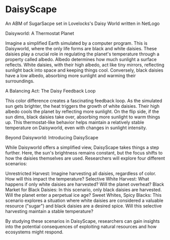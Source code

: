 # DaisyScape
An ABM of SugarSacpe set in Lovelocks's Daisy World written in NetLogo

Daisyworld: A Thermostat Planet

Imagine a simplified Earth simulated by a computer program. This is Daisyworld, where the only life forms are black and white daisies. These daisies play a crucial role in regulating the planet's temperature through a property called albedo. Albedo determines how much sunlight a surface reflects. White daisies, with their high albedo, act like tiny mirrors, reflecting sunlight back into space and keeping things cool. Conversely, black daisies have a low albedo, absorbing more sunlight and warming their surroundings.

A Balancing Act: The Daisy Feedback Loop

This color difference creates a fascinating feedback loop. As the simulated sun gets brighter, the heat triggers the growth of white daisies. Their high albedo cools the planet by reflecting more sunlight. On the flip side, if the sun dims, black daisies take over, absorbing more sunlight to warm things up. This thermostat-like behavior helps maintain a relatively stable temperature on Daisyworld, even with changes in sunlight intensity.

Beyond Daisyworld: Introducing DaisyScape

While Daisyworld offers a simplified view, DaisyScape takes things a step further. Here, the sun's brightness remains constant, but the focus shifts to how the daisies themselves are used. Researchers will explore four different scenarios:

Unrestricted Harvest: Imagine harvesting all daisies, regardless of color. How will this impact the temperature?
Selective White Harvest: What happens if only white daisies are harvested? Will the planet overheat?
Black Market for Black Daisies: In this scenario, only black daisies are harvested. Will the planet enter a perpetual ice age?
Sweet Whites, Spicy Blacks: This scenario explores a situation where white daisies are considered a valuable resource ("sugar") and black daisies are a desired spice. Will this selective harvesting maintain a stable temperature?

By studying these scenarios in DaisyScape, researchers can gain insights into the potential consequences of exploiting natural resources and how ecosystems might respond.
